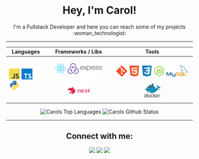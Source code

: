 <h1 align="center">Hey, I'm Carol!</h1>
<p align="center">I'm a Fullstack Developer and here you can reach some of my projects :woman_technologist:<p>

---
<table align="center">
  <thead>
    <tr>
      <th>Languages</th>
      <th>Frameworks / Libs</th>
      <th>Tools</th>
  </thead>
  <tbody>
    <tr>
      <td>
        <img align="center" src="https://github.com/devicons/devicon/blob/master/icons/javascript/javascript-original.svg" width="30" height="30"/>
        <img align="center" src="https://github.com/devicons/devicon/blob/master/icons/typescript/typescript-original.svg" width="30" height="30"/>
        <img align="center" src="https://github.com/devicons/devicon/blob/master/icons/python/python-original.svg" width="30" height="30"/>
      </td>
      <td align="center">
        <img align="center" src="https://github.com/devicons/devicon/blob/master/icons/react/react-original.svg" width="30" height="30"/>
        <img align="center" src="https://github.com/devicons/devicon/blob/master/icons/redux/redux-original.svg" width="30" height="30"/>
        <img align="center" src="https://github.com/devicons/devicon/blob/master/icons/express/express-original-wordmark.svg" width="60" height="60"/>
        <img align="center" src="https://github.com/devicons/devicon/blob/master/icons/nestjs/nestjs-plain-wordmark.svg" width="60" height="60"/>
      </td>
      <td width="205" align="center">
        <img align="center" src="https://github.com/devicons/devicon/blob/master/icons/git/git-original.svg" width="30" height="30"/>
        <img align="center" src="https://github.com/devicons/devicon/blob/master/icons/html5/html5-original.svg" width="30" height="30"/>
        <img align="center" src="https://github.com/devicons/devicon/blob/master/icons/css3/css3-original.svg" width="30" height="30"/>
        <img align="center" src="https://github.com/devicons/devicon/blob/master/icons/nodejs/nodejs-original.svg" width="30" height="30"/>
        <img align="center" src="https://github.com/devicons/devicon/blob/master/icons/mysql/mysql-original-wordmark.svg" width="60" height="60"/>
        <img align="center" src="https://github.com/devicons/devicon/blob/master/icons/docker/docker-original-wordmark.svg" width="45" height="45"/>
      </td>
    </tr>
   </tbody>
</table>  
 
<div align="center">
  
  <img height="165em" alt="Carols Top Languages" src="https://github-readme-stats.vercel.app/api/top-langs/?username=carolcortes&layout=compact&theme=dracula&hide_border=true&bg_color=0D1117"/>

  <img height="165em" alt="Carols Github Status" src="https://github-readme-stats.vercel.app/api?username=carolcortes&theme=dracula"/>

</div>
 
 
 ---
 <div align="center">
 
  ## Connect with me:
  <a href = "mailto:caroline.ocortes@gmail.com"><img src="https://img.shields.io/badge/-Gmail-%23333?style=for-the-badge&logo=gmail&logoColor=white" target="_blank"></a>
  <a href="https://www.linkedin.com/in/carolinecortess/" target="_blank"><img src="https://img.shields.io/badge/-LinkedIn-%230077B5?style=for-the-badge&logo=linkedin&logoColor=white"></a> 
  <a href="https://instagram.com/carolinecortes" target="_blank"><img src="https://img.shields.io/badge/-Instagram-%23E4405F?style=for-the-badge&logo=instagram&logoColor=white" target="_blank"></a>

</div>
